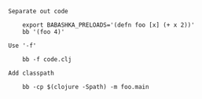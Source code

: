

    Separate out code

        export BABASHKA_PRELOADS='(defn foo [x] (+ x 2))'
        bb '(foo 4)'

    Use '-f'

        bb -f code.clj

    Add classpath

        bb -cp $(clojure -Spath) -m foo.main
